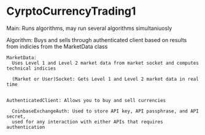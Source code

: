 # CyrptoCurrencyTrading1


Main: Runs algorithms, may run several algorithms simultaniuosly

  Algorithm: 
    Buys and sells through authenticated client based on results from indicies from the MarketData class

    MarketData: 
      Uses Level 1 and Level 2 market data from market socket and computes technical indicies

      (Market or User)Socket: Gets Level 1 and Level 2 market data in real time


    AuthenticatedClient: Allows you to buy and sell currencies 

      CoinbaseExchangeAuth: Used to store API key, API passphrase, and API secret, 
      used for any interaction with either APIs that requires authentication
